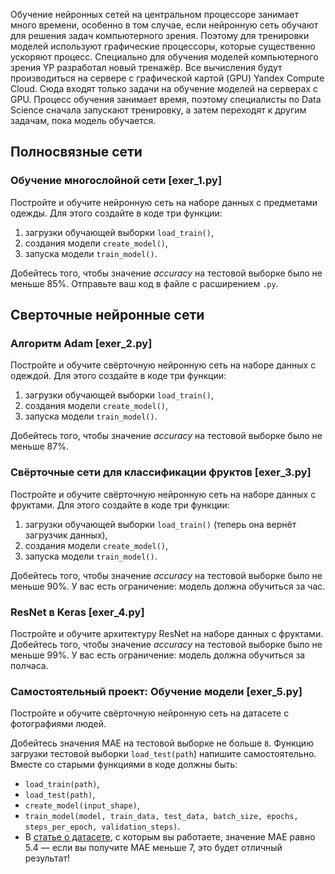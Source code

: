 Обучение нейронных сетей на центральном процессоре занимает много времени, особенно в том случае, если нейронную сеть обучают для решения задач компьютерного зрения. Поэтому для тренировки моделей используют графические процессоры, которые существенно ускоряют процесс. 
Специально для обучения моделей компьютерного зрения YP разработал новый тренажёр. Все вычисления будут производиться на сервере с графической картой (GPU) Yandex Compute Cloud.
Сюда входят только задачи на обучение моделей на серверах с GPU. Процесс обучения занимает время, поэтому специалисты по Data Science сначала запускают тренировку, а затем переходят к другим задачам, пока модель обучается. 

## Полносвязные сети

### Обучение многослойной сети [exer_1.py]

Постройте и обучите нейронную сеть на наборе данных с предметами одежды. Для этого создайте в коде три функции:

 1. загрузки обучающей выборки `load_train()`,
 2. создания модели `create_model()`,
 3. запуска модели `train_model()`.
 
Добейтесь того, чтобы значение *accuracy* на тестовой выборке было не меньше 85%.
Отправьте ваш код в файле с расширением `.py`.

## Сверточные нейронные сети 

### Алгоритм Adam [exer_2.py]

Постройте и обучите свёрточную нейронную сеть на наборе данных с одеждой. Для этого создайте в коде три функции:

 1. загрузки обучающей выборки `load_train()`,
 2. создания модели `create_model()`,
 3. запуска модели `train_model()`.
 
Добейтесь того, чтобы значение *accuracy* на тестовой выборке было не меньше 87%.

### Свёрточные сети для классификации фруктов [exer_3.py]

Постройте и обучите свёрточную нейронную сеть на наборе данных с фруктами. Для этого создайте в коде три функции:

 1. загрузки обучающей выборки `load_train()` (теперь она вернёт загрузчик данных),
 2. создания модели `create_model()`,
 3. запуска модели `train_model()`.
 
Добейтесь того, чтобы значение *accuracy* на тестовой выборке было не меньше 90%.
У вас есть ограничение: модель должна обучиться за час.

### ResNet в Keras [exer_4.py]

Постройте и обучите архитектуру ResNet на наборе данных с фруктами. 
Добейтесь того, чтобы значение *accuracy* на тестовой выборке было не меньше 99%.
У вас есть ограничение: модель должна обучиться за полчаса.

### Самостоятельный проект: Обучение модели [exer_5.py]

Постройте и обучите свёрточную нейронную сеть на датасете с фотографиями людей. 

Добейтесь значения MAE на тестовой выборке не больше `8`.
Функцию загрузки тестовой выборки `load_test(path`) напишите самостоятельно. 
Вместе со старыми функциями в коде должны быть:
 - `load_train(path)`,
 - `load_test(path)`,
 - `create_model(input_shape)`,
 - `train_model(model, train_data, test_data, batch_size, epochs, steps_per_epoch, validation_steps)`.
 - В [статье о датасете](http://people.ee.ethz.ch/~timofter/publications/Agustsson-FG-2017.pdf), с которым вы работаете, значение MAE равно 5.4 — если вы получите MAE меньше 7, это будет отличный результат!